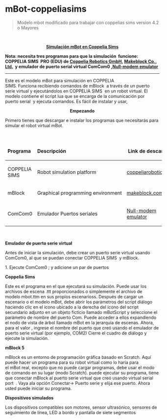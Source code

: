 # mBot-coppeliasims
>Modelo mbot modificado para trabajar con coppelias sims version 4.2 o Mayores
<p>&nbsp;</p>
<p style="text-align: center;"><span style="text-decoration: underline;"><strong>Simulaci&oacute;n&nbsp;mBot&nbsp;en Coppelia Sims</strong></span></p>
<p><strong>Nota: necesita tres programas para que la simulaci&oacute;n&nbsp;&nbsp;funcione: COPPELIA SIMS&nbsp; PRO (EDU) de&nbsp;<a href="http://www.coppeliarobotics.com/index.html">Coppelia&nbsp;Robotics&nbsp;GmbH</a>,&nbsp;<a href="http://www.makeblock.com/">Makeblock&nbsp;Co., Ltd.</a> &nbsp;y emulador de puerto serial virtual ComCom0 ,<a href="https://sourceforge.net/projects/com0com/">Null-modem emulator</a></strong></p>
<hr />
<p>Este es el modelo&nbsp;mBot&nbsp;para simulaci&oacute;n en COPPELIA SIMS.&nbsp;Funciona&nbsp;recibiendo&nbsp;comandos&nbsp;de&nbsp;mBlock &nbsp;a trav&eacute;s de un puerto serie virtual y ejecut&aacute;ndolos en COPPELIA SIMS&nbsp;&nbsp;en un robot virtual.&nbsp;El modelo contiene el script&nbsp;lua&nbsp;que se encarga de la comunicaci&oacute;n por puerto&nbsp;serial&nbsp;&nbsp;y&nbsp;ejecuta comandos. Es f&aacute;cil de instalar y usar,&nbsp;</p>
<p style="text-align: center;"><strong>Empezando</strong></p>
<p>Primero tienes que descargar e instalar los programas que necesitar&aacute;s para simular el robot virtual&nbsp;mBot.</p>
<p>&nbsp;</p>
<table style="width: 512px;" border="0" cellspacing="0" cellpadding="0">
<thead>
<tr>
<td style="width: 135px;">
<p><strong>Programa</strong></p>
</td>
<td style="width: 176px;">
<p><strong>Descripci&oacute;n</strong></p>
</td>
<td style="width: 192px;">
<p><strong>&nbsp;Link&nbsp;de descarga</strong></p>
</td>
</tr>
</thead>
<tbody>
<tr>
<td style="width: 135px;">
<p>COPPELIA SIMS</p>
</td>
<td style="width: 176px;">
<p>Robot&nbsp;simulation&nbsp;platform</p>
</td>
<td style="width: 192px;">
<p><a href="https://www.coppeliarobotics.com/files/CoppeliaSim_Edu_V4_1_0_Setup.zip">coppeliarobotics.com</a></p>
</td>
</tr>
<tr>
<td style="width: 135px;">
<p>mBlock</p>
</td>
<td style="width: 176px;">
<p>Graphical&nbsp;programming&nbsp;environment</p>
</td>
<td style="width: 192px;">
<p><a href="http://learn.makeblock.com/en/software/">makeblock.com</a></p>
</td>
</tr>
<tr>
<td style="width: 135px;">
<p>ComCom0</p>
</td>
<td style="width: 176px;">
<p>Emulador Puertos seriales</p>
</td>
<td style="width: 192px;">
<p><a href="http://www.eterlogic.com/Products.VSPE.html](https://sourceforge.net/projects/com0com/)">Null-modem emulator</a></p>
</td>
</tr>
</tbody>
</table>
<p>&nbsp;</p>
<p><strong>Emulador de puerto serie virtual</strong></p>
<p>Antes de iniciar la simulaci&oacute;n, debe crear un puerto serie virtual usando ComCom0,  al que se puedan conectar COPPELIA SIMS&nbsp;&nbsp;y mBlock.</p>
<p>1. Ejecute ComCom0 ; y adicione un par de puertos&nbsp</p>
<p><strong>Coppelia Sims </strong></p>
<p>Este es el programa en el que ejecutar&aacute; su simulaci&oacute;n. Puede usar los archivos de&nbsp;escena .ttt&nbsp;proporcionados o simplemente el archivo de modelo&nbsp;mbot.ttm&nbsp;en sus propios&nbsp;escenarioss. Despu&eacute;s de cargar un escenario o el modelo&nbsp;mBot, debe abrir los par&aacute;metros del script di&aacute;logo haciendo clic en el &iacute;cono ubicado a la derecha del &iacute;cono del script secundario adjunto en un objeto ficticio llamado&nbsp;mBotScript&nbsp;y seleccione el par&aacute;metro de nombre del puerto Com.&nbsp;Puede&nbsp;acceder a&nbsp;ellos&nbsp;expandiendo el nodo de vista de &aacute;rbol llamado&nbsp;mBot&nbsp;en la jerarqu&iacute;a de escenas. Ahora, para el&nbsp;valor ,&nbsp;ingrese el nombre del puerto que cre&oacute; usando el emulador de puerto serie virtual (por ejemplo, COM2) Cierre el cuadro de di&aacute;logo y ejecute la simulaci&oacute;n.</p>
<p><strong>mBlock 5</strong></p>
<p>mBlock&nbsp;es un entorno de programaci&oacute;n gr&aacute;fica basado en Scratch. Aqu&iacute; puede hacer un programa para su robot virtual como lo har&iacute;a para el&nbsp;mBot&nbsp;real, excepto que no puede cargar programas, debe usar el modo de comando en su lugar (modo Scratch). puede ejecutar su programa, tiene que conectar&nbsp;mBlock&nbsp;al puerto serie virtual que cre&oacute; usando virtual serial port&nbsp;&nbsp;. Vaya ala opci&oacute;n Conectar-&gt; Puerto serie y elija ese puerto. Ahora usted puede iniciar su programa.</p>
<p><strong>Dispositivos simulados</strong></p>
<p>Los dispositivos compatibles son motores, sensor ultras&oacute;nico, sensores de seguimiento de l&iacute;nea, LED a bordo y&nbsp;pantalla&nbsp;de&nbsp;siete&nbsp;segmentos</p>
<p><strong>&nbsp;</strong></p>
<p>&nbsp;</p>
